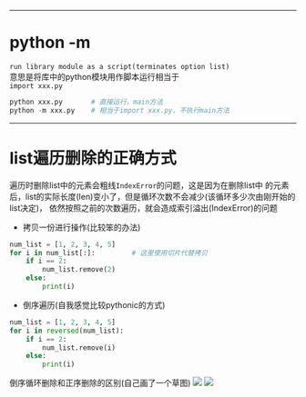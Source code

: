 ***
# python -m

`run library module as a script(terminates option list)`    
意思是将库中的python模块用作脚本运行相当于    
`import xxx.py`


```python
python xxx.py       # 直接运行，main方法
python -m xxx.py    # 相当于import xxx.py，不执行main方法
```
***

# list遍历删除的正确方式
遍历时删除list中的元素会粗线`IndexError`的问题，这是因为在删除list中
的元素后，list的实际长度(len)变小了，但是循环次数不会减少(该循环多少次由刚开始的list决定)，
依然按照之前的次数遍历，就会造成索引溢出(IndexError)的问题

- 拷贝一份进行操作(比较笨的办法)
```python
num_list = [1, 2, 3, 4, 5]
for i in num_list[:]:         # 这里使用切片代替拷贝
    if i == 2:
        num_list.remove(2)
    else:
        print(i)
```

- 倒序遍历(自我感觉比较pythonic的方式)
````python
num_list = [1, 2, 3, 4, 5]
for i in reversed(num_list):
    if i == 2:
        num_list.remove(i)
    else:
        print(i)
````
倒序循环删除和正序删除的区别(自己画了一个草图)
![](https://raw.githubusercontent.com/CabbyWang/everyday/master/image/reversed.jpg)
![](image/reversed.jpg)
